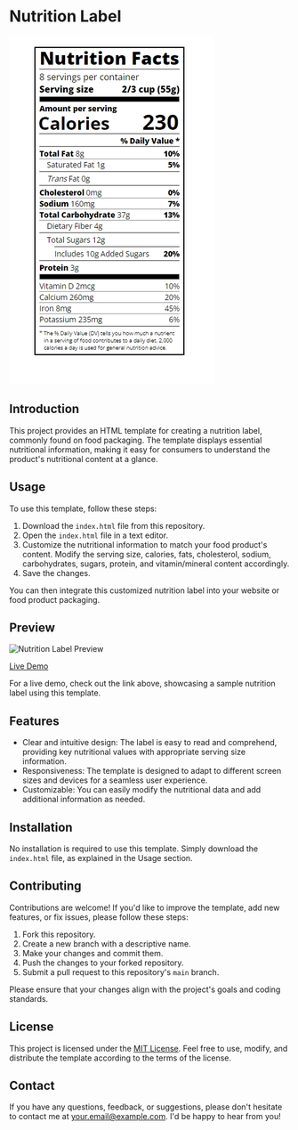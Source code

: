 # Nutrition Label

![Nutrition Label Preview](https://github.com/MrMariodude/NutritionLabel/blob/dde0cdaaf029200c82023ef42b7c9463fe188324/Screenshot_1.jpg)

## Introduction

This project provides an HTML template for creating a nutrition label, commonly found on food packaging. The template displays essential nutritional information, making it easy for consumers to understand the product's nutritional content at a glance.

## Usage

To use this template, follow these steps:

1. Download the `index.html` file from this repository.
2. Open the `index.html` file in a text editor.
3. Customize the nutritional information to match your food product's content. Modify the serving size, calories, fats, cholesterol, sodium, carbohydrates, sugars, protein, and vitamin/mineral content accordingly.
4. Save the changes.

You can then integrate this customized nutrition label into your website or food product packaging.

## Preview

![Nutrition Label Preview](nutrition_label_preview.png)

[Live Demo](https://www.example.com)

For a live demo, check out the link above, showcasing a sample nutrition label using this template.

## Features

- Clear and intuitive design: The label is easy to read and comprehend, providing key nutritional values with appropriate serving size information.
- Responsiveness: The template is designed to adapt to different screen sizes and devices for a seamless user experience.
- Customizable: You can easily modify the nutritional data and add additional information as needed.

## Installation

No installation is required to use this template. Simply download the `index.html` file, as explained in the Usage section.

## Contributing

Contributions are welcome! If you'd like to improve the template, add new features, or fix issues, please follow these steps:

1. Fork this repository.
2. Create a new branch with a descriptive name.
3. Make your changes and commit them.
4. Push the changes to your forked repository.
5. Submit a pull request to this repository's `main` branch.

Please ensure that your changes align with the project's goals and coding standards.

## License

This project is licensed under the [MIT License](LICENSE). Feel free to use, modify, and distribute the template according to the terms of the license.

## Contact

If you have any questions, feedback, or suggestions, please don't hesitate to contact me at your.email@example.com. I'd be happy to hear from you!
